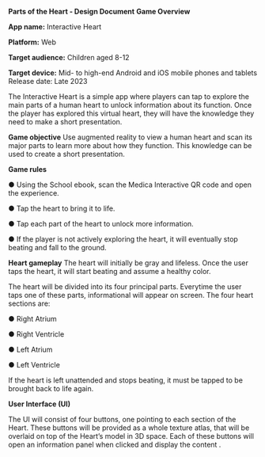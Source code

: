 **Parts of the Heart - Design Document**
__Game Overview__

__App name:__ Interactive Heart

__Platform:__ Web

__Target audience:__ Children aged 8-12

__Target device:__ Mid- to high-end Android and iOS mobile phones and tablets Release date: Late 2023

The Interactive Heart is a simple app where players can tap to explore the main parts of a human heart to unlock information about its function. Once the player has explored this virtual heart, they will have the knowledge they need to make a short presentation.

__Game objective__
Use augmented reality to view a human heart and scan its major parts to learn more about how they function. This knowledge can be used to create a short presentation.

__Game rules__

● Using the School ebook, scan the Medica Interactive QR code and open the experience.

● Tap the heart to bring it to life.

● Tap each part of the heart to unlock more information.

● If the player is not actively exploring the heart, it will eventually stop beating and fall to the ground.

__Heart gameplay__
The heart will initially be gray and lifeless. Once the user taps the heart, it will start beating and assume a healthy color.

The heart will be divided into its four principal parts. Everytime the user taps one of these parts, informational will appear on screen. The four heart sections are:

● Right Atrium

● Right Ventricle

● Left Atrium

● Left Ventricle

If the heart is left unattended and stops beating, it must be tapped to be brought back to life again.

__User Interface (UI)__

The UI will consist of four buttons, one pointing to each section of the Heart. These buttons will be provided as a whole texture atlas, that will be overlaid on top of the Heart’s model in 3D space.
Each of these buttons will open an information panel when clicked and display the content .




